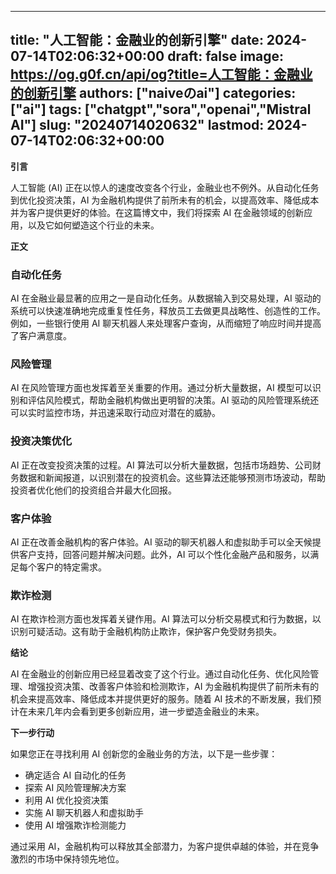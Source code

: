 
---
title: "人工智能：金融业的创新引擎"
date: 2024-07-14T02:06:32+00:00
draft: false
image: https://og.g0f.cn/api/og?title=人工智能：金融业的创新引擎
authors: ["naiveのai"]
categories: ["ai"]
tags: ["chatgpt","sora","openai","Mistral AI"]
slug: "20240714020632"
lastmod: 2024-07-14T02:06:32+00:00
---
**引言**

人工智能 (AI) 正在以惊人的速度改变各个行业，金融业也不例外。从自动化任务到优化投资决策，AI 为金融机构提供了前所未有的机会，以提高效率、降低成本并为客户提供更好的体验。在这篇博文中，我们将探索 AI 在金融领域的创新应用，以及它如何塑造这个行业的未来。

**正文**

### 自动化任务

AI 在金融业最显著的应用之一是自动化任务。从数据输入到交易处理，AI 驱动的系统可以快速准确地完成重复性任务，释放员工去做更具战略性、创造性的工作。例如，一些银行使用 AI 聊天机器人来处理客户查询，从而缩短了响应时间并提高了客户满意度。

### 风险管理

AI 在风险管理方面也发挥着至关重要的作用。通过分析大量数据，AI 模型可以识别和评估风险模式，帮助金融机构做出更明智的决策。AI 驱动的风险管理系统还可以实时监控市场，并迅速采取行动应对潜在的威胁。

### 投资决策优化

AI 正在改变投资决策的过程。AI 算法可以分析大量数据，包括市场趋势、公司财务数据和新闻报道，以识别潜在的投资机会。这些算法还能够预测市场波动，帮助投资者优化他们的投资组合并最大化回报。

### 客户体验

AI 正在改善金融机构的客户体验。AI 驱动的聊天机器人和虚拟助手可以全天候提供客户支持，回答问题并解决问题。此外，AI 可以个性化金融产品和服务，以满足每个客户的特定需求。

### 欺诈检测

AI 在欺诈检测方面也发挥着关键作用。AI 算法可以分析交易模式和行为数据，以识别可疑活动。这有助于金融机构防止欺诈，保护客户免受财务损失。

**结论**

AI 在金融业的创新应用已经显着改变了这个行业。通过自动化任务、优化风险管理、增强投资决策、改善客户体验和检测欺诈，AI 为金融机构提供了前所未有的机会来提高效率、降低成本并提供更好的服务。随着 AI 技术的不断发展，我们预计在未来几年内会看到更多创新应用，进一步塑造金融业的未来。

**下一步行动**

如果您正在寻找利用 AI 创新您的金融业务的方法，以下是一些步骤：

* 确定适合 AI 自动化的任务
* 探索 AI 风险管理解决方案
* 利用 AI 优化投资决策
* 实施 AI 聊天机器人和虚拟助手
* 使用 AI 增强欺诈检测能力

通过采用 AI，金融机构可以释放其全部潜力，为客户提供卓越的体验，并在竞争激烈的市场中保持领先地位。